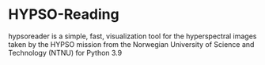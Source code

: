 # HYPSO-Reading
hypsoreader is a simple, fast, visualization tool for the hyperspectral
images taken by the HYPSO mission from the Norwegian University of Science and
Technology (NTNU) for Python 3.9